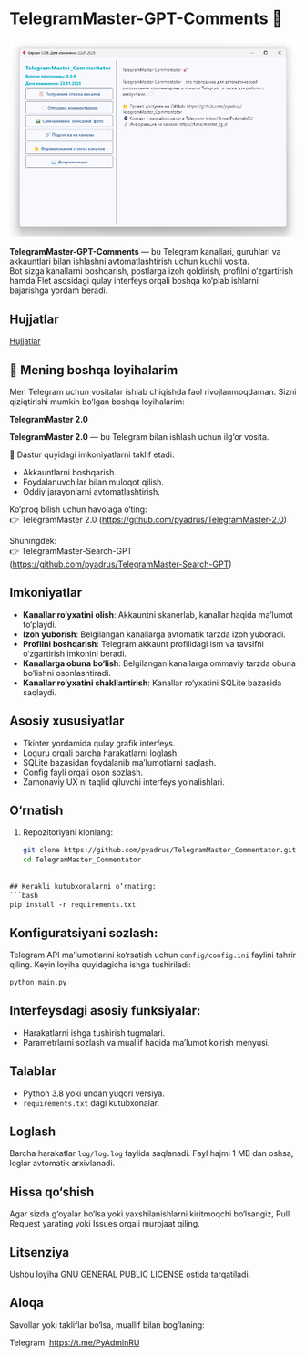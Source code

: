 # TelegramMaster-GPT-Comments 🚀

![alt text](doc/images/TelegramMaster_Commentator.png "TelegramMaster_Commentator")

**TelegramMaster-GPT-Comments** — bu Telegram kanallari, guruhlari va akkauntlari bilan ishlashni avtomatlashtirish uchun kuchli vosita.  
Bot sizga kanallarni boshqarish, postlarga izoh qoldirish, profilni o‘zgartirish hamda Flet asosidagi qulay interfeys orqali boshqa ko‘plab ishlarni bajarishga yordam beradi.

## Hujjatlar

[Hujjatlar](doc/doc.md)

## 🌟 Mening boshqa loyihalarim

Men Telegram uchun vositalar ishlab chiqishda faol rivojlanmoqdaman. Sizni qiziqtirishi mumkin bo‘lgan boshqa loyihalarim:

**TelegramMaster 2.0**

**TelegramMaster 2.0** — bu Telegram bilan ishlash uchun ilg‘or vosita.

📨 Dastur quyidagi imkoniyatlarni taklif etadi:

* Akkauntlarni boshqarish.  
* Foydalanuvchilar bilan muloqot qilish.  
* Oddiy jarayonlarni avtomatlashtirish.  

Ko‘proq bilish uchun havolaga o‘ting:  
👉 TelegramMaster 2.0 (https://github.com/pyadrus/TelegramMaster-2.0)

Shuningdek:  
👉 TelegramMaster-Search-GPT (https://github.com/pyadrus/TelegramMaster-Search-GPT)

## Imkoniyatlar

- **Kanallar ro‘yxatini olish**: Akkauntni skanerlab, kanallar haqida ma’lumot to‘playdi.  
- **Izoh yuborish**: Belgilangan kanallarga avtomatik tarzda izoh yuboradi.  
- **Profilni boshqarish**: Telegram akkaunt profilidagi ism va tavsifni o‘zgartirish imkonini beradi.  
- **Kanallarga obuna bo‘lish**: Belgilangan kanallarga ommaviy tarzda obuna bo‘lishni osonlashtiradi.  
- **Kanallar ro‘yxatini shakllantirish**: Kanallar ro‘yxatini SQLite bazasida saqlaydi.  

## Asosiy xususiyatlar

- Tkinter yordamida qulay grafik interfeys.  
- Loguru orqali barcha harakatlarni loglash.  
- SQLite bazasidan foydalanib ma’lumotlarni saqlash.  
- Config fayli orqali oson sozlash.  
- Zamonaviy UX ni taqlid qiluvchi interfeys yo‘nalishlari.  

## O‘rnatish

1. Repozitoriyani klonlang:
   ```bash
   git clone https://github.com/pyadrus/TelegramMaster_Commentator.git
   cd TelegramMaster_Commentator
```

## Kerakli kutubxonalarni o‘rnating:
```bash
pip install -r requirements.txt
```

## Konfiguratsiyani sozlash:
Telegram API ma’lumotlarini ko‘rsatish uchun `config/config.ini` faylini tahrir qiling.
Keyin loyiha quyidagicha ishga tushiriladi:

```bash
python main.py
```

## Interfeysdagi asosiy funksiyalar:

- Harakatlarni ishga tushirish tugmalari.
- Parametrlarni sozlash va muallif haqida ma’lumot ko‘rish menyusi.

## Talablar

- Python 3.8 yoki undan yuqori versiya.
- `requirements.txt` dagi kutubxonalar.

## Loglash

Barcha harakatlar `log/log.log` faylida saqlanadi. Fayl hajmi 1 MB dan oshsa, loglar avtomatik arxivlanadi.

## Hissa qo‘shish

Agar sizda g‘oyalar bo‘lsa yoki yaxshilanishlarni kiritmoqchi bo‘lsangiz, Pull Request yarating yoki Issues orqali murojaat qiling.

## Litsenziya

Ushbu loyiha GNU GENERAL PUBLIC LICENSE ostida tarqatiladi.

## Aloqa
Savollar yoki takliflar bo‘lsa, muallif bilan bog‘laning:

Telegram: https://t.me/PyAdminRU
